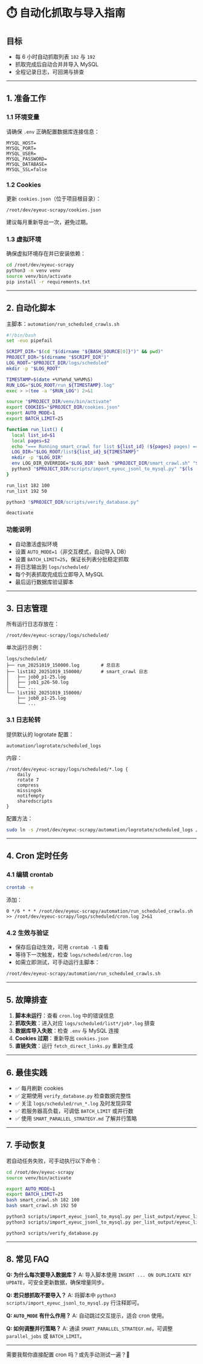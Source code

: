 # ⏱️ 自动化抓取与导入指南

## 目标

- 每 6 小时自动抓取列表 `182` 与 `192`
- 抓取完成后自动合并并导入 MySQL
- 全程记录日志，可回溯与排查

---

## 1. 准备工作

### 1.1 环境变量

请确保 `.env` 正确配置数据库连接信息：

```
MYSQL_HOST=
MYSQL_PORT=
MYSQL_USER=
MYSQL_PASSWORD=
MYSQL_DATABASE=
MYSQL_SSL=false
```

### 1.2 Cookies

更新 `cookies.json`（位于项目根目录）：

```
/root/dev/eyeuc-scrapy/cookies.json
```

建议每月重新导出一次，避免过期。

### 1.3 虚拟环境

确保虚拟环境存在并已安装依赖：

```bash
cd /root/dev/eyeuc-scrapy
python3 -m venv venv
source venv/bin/activate
pip install -r requirements.txt
```

---

## 2. 自动化脚本

主脚本：`automation/run_scheduled_crawls.sh`

```bash
#!/bin/bash
set -euo pipefail

SCRIPT_DIR="$(cd "$(dirname "${BASH_SOURCE[0]}")" && pwd)"
PROJECT_DIR="$(dirname "$SCRIPT_DIR")"
LOG_ROOT="$PROJECT_DIR/logs/scheduled"
mkdir -p "$LOG_ROOT"

TIMESTAMP=$(date +%Y%m%d_%H%M%S)
RUN_LOG="$LOG_ROOT/run_${TIMESTAMP}.log"
exec > >(tee -a "$RUN_LOG") 2>&1

source "$PROJECT_DIR/venv/bin/activate"
export COOKIES="$PROJECT_DIR/cookies.json"
export AUTO_MODE=1
export BATCH_LIMIT=25

function run_list() {
  local list_id=$1
  local pages=$2
  echo "=== Running smart_crawl for list ${list_id} (${pages} pages) ==="
  LOG_DIR="$LOG_ROOT/list${list_id}_${TIMESTAMP}"
  mkdir -p "$LOG_DIR"
  env LOG_DIR_OVERRIDE="$LOG_DIR" bash "$PROJECT_DIR/smart_crawl.sh" "$list_id" "$pages"
  python3 "$PROJECT_DIR/scripts/import_eyeuc_jsonl_to_mysql.py" "$(ls -t "$PROJECT_DIR"/per_list_output/eyeuc_list${list_id}_*_merged_*.jsonl | head -1)"
}

run_list 182 100
run_list 192 50

python3 "$PROJECT_DIR/scripts/verify_database.py"

deactivate
```

### 功能说明
- 自动激活虚拟环境
- 设置 `AUTO_MODE=1`（非交互模式，自动导入 DB）
- 设置 `BATCH_LIMIT=25`，保证长列表分批稳定抓取
- 将日志输出到 `logs/scheduled/`
- 每个列表抓取完成后立即导入 MySQL
- 最后运行数据库验证脚本

---

## 3. 日志管理

所有运行日志存放在：
```
/root/dev/eyeuc-scrapy/logs/scheduled/
```

单次运行示例：
```
logs/scheduled/
├── run_20251019_150000.log        # 总日志
├── list182_20251019_150000/       # smart_crawl 日志
│   ├── job0_p1-25.log
│   ├── job1_p26-50.log
│   └── ...
└── list192_20251019_150000/
    ├── job0_p1-25.log
    └── ...
```

### 3.1 日志轮转

提供默认的 logrotate 配置：
```
automation/logrotate/scheduled_logs
```
内容：
```
/root/dev/eyeuc-scrapy/logs/scheduled/*.log {
    daily
    rotate 7
    compress
    missingok
    notifempty
    sharedscripts
}
```

配置方法：
```bash
sudo ln -s /root/dev/eyeuc-scrapy/automation/logrotate/scheduled_logs /etc/logrotate.d/eyeuc_scheduled
```

---

## 4. Cron 定时任务

### 4.1 编辑 crontab

```bash
crontab -e
```

添加：
```
0 */6 * * * /root/dev/eyeuc-scrapy/automation/run_scheduled_crawls.sh >> /root/dev/eyeuc-scrapy/logs/scheduled/cron.log 2>&1
```

### 4.2 生效与验证

- 保存后自动生效，可用 `crontab -l` 查看
- 等待下一次触发，检查 `logs/scheduled/cron.log`
- 如需立即测试，可手动运行主脚本：
```bash
/root/dev/eyeuc-scrapy/automation/run_scheduled_crawls.sh
```

---

## 5. 故障排查

1. **脚本未运行**：查看 `cron.log` 中的错误信息
2. **抓取失败**：进入对应 `logs/scheduled/list*/job*.log` 排查
3. **数据库导入失败**：检查 `.env` 与 MySQL 连接
4. **Cookies 过期**：重新导出 `cookies.json`
5. **直链失效**：运行 `fetch_direct_links.py` 重新生成

---

## 6. 最佳实践

- ✅ 每月刷新 cookies
- ✅ 定期使用 `verify_database.py` 检查数据完整性
- ✅ 关注 `logs/scheduled/run_*.log` 及时发现异常
- ✅ 若服务器高负载，可调低 `BATCH_LIMIT` 或并行数
- ✅ 使用 `SMART_PARALLEL_STRATEGY.md` 了解并行策略

---

## 7. 手动恢复

若自动任务失败，可手动执行以下命令：

```bash
cd /root/dev/eyeuc-scrapy
source venv/bin/activate

export AUTO_MODE=1
export BATCH_LIMIT=25
bash smart_crawl.sh 182 100
bash smart_crawl.sh 192 50

python3 scripts/import_eyeuc_jsonl_to_mysql.py per_list_output/eyeuc_list182_*.jsonl
python3 scripts/import_eyeuc_jsonl_to_mysql.py per_list_output/eyeuc_list192_*.jsonl

python3 scripts/verify_database.py
```

---

## 8. 常见 FAQ

**Q: 为什么每次要导入数据库？**
A: 导入脚本使用 `INSERT ... ON DUPLICATE KEY UPDATE`，可安全更新数据，确保增量同步。

**Q: 若只想抓取不要导入？**
A: 将脚本中 `python3 scripts/import_eyeuc_jsonl_to_mysql.py` 行注释即可。

**Q: `AUTO_MODE` 有什么作用？**
A: 自动跳过交互提示，适合 cron 使用。

**Q: 如何调整并行策略？**
A: 通读 `SMART_PARALLEL_STRATEGY.md`，可调整 `parallel_jobs` 或 `BATCH_LIMIT`。

---

需要我帮你直接配置 cron 吗？或先手动测试一遍？🚀
